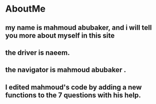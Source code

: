 # AboutMe
## my name is mahmoud abubaker, and i will tell you more about myself in this site
## the driver is naeem.
## the navigator is mahmoud abubaker .
## I edited mahmoud's code by adding a new functions to the 7 questions with his help.